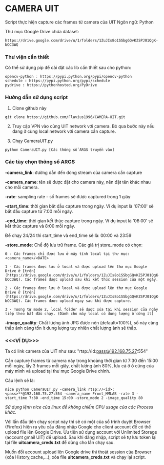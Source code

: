 # CAMERA UIT
Script thực hiện capture các frames từ camera của UIT
Ngôn ngữ: Python

Thư mục Google Drive chứa dataset:
```Shell
https://drive.google.com/drive/u/1/folders/1ZuJIs8o1SSbgGQvKZSPJ01QgK-bOC3WQ
```


### Thư viện cần thiết

Có thể sử dụng pip để cài đặt các lib cần thiết sau cho python:
```Shell
opencv-python : https://pypi.python.org/pypi/opencv-python
schedule : https://pypi.python.org/pypi/schedule
pydrive : https://pythonhosted.org/PyDrive
```

### Hướng dẫn sử dụng script

1. Clone github này
```Shell
git clone https://github.com/Flavius1996/CAMERA-UIT.git
```

2. Truy cập VPN vào cùng UIT network với camera. Bỏ qua bước này nếu đang ở cùng local network với camera cần capture.

3. Chạy CameraUIT.py
```Shell
python CameraUIT.py [Các thông số ARGS truyền vào]
```

### Các tùy chọn thông số ARGS
**-camera_link**: đường dẫn đến dòng stream của camera cần capture

**-camera_name**: tên sẽ được đặt cho camera này, nên đặt tên khác nhau cho mỗi camera.

**-rate**: sampling rate - số frames sẽ được captured trong 1 giây

**-start_time**: thời gian bắt đầu capture trong ngày. Ví dụ input là '07:00' sẽ bắt đầu capture từ 7:00 mỗi ngày.

**-end_time**: thời gian kết thúc capture trong ngày. Ví dụ input là '08:00' sẽ kết thúc capture và 8:00 mỗi ngày.

Để chạy 24/24 thì start_time và end_time sẽ là: 00:00 và 23:59

**-store_mode**: Chế độ lưu trữ frame. Các giá trị store_mode có chọn:

    0 - Các frames chỉ được lưu ở máy tính local tại thư mục: <camera_name>/<DATE>
    
    1 - Các frames được lưu ở local và được upload lên thư mục Google Drive ở [trên](https://drive.google.com/drive/u/1/folders/1ZuJIs8o1SSbgGQvKZSPJ01QgK-bOC3WQ). Các frames được upload sau khi kết thúc session của một ngày.
    
    2 - Các frames được lưu ở local và được upload lên thư mục Google Drive ở [trên](https://drive.google.com/drive/u/1/folders/1ZuJIs8o1SSbgGQvKZSPJ01QgK-bOC3WQ). Các frames được upload ngay sau khi được capture.
    
    3 - Tương tự mode 2, local folder sẽ được xóa tại khi session của ngày tiếp theo bắt đầu chạy. (Dành cho máy local có dung lượng ổ cứng ít)


**-image_quality**: Chất lượng ảnh JPG được nén (default=100%), số này càng thấp ảnh càng tốn ít dung lượng tuy nhiên chất lượng ảnh sẽ thấp.

### <<<VÍ DỤ>>>
Ta có link camera của UIT như sau: "rtsp://id:pass@192.168.75.27:554"
  
Cần capture frames từ camera này trong khoảng thời gian từ 7:30 đến 15:00 mỗi ngày, lấy 3 frames mỗi giây, chất lượng ảnh 80%,  lưu cả ở ổ cứng của máy mình và upload tại thư mục Google Drive chính.

Câu lệnh sẽ là:
  
```Shell
nice python CameraUIT.py -camera_link rtsp://<id>:<pass>**@192.168.75.27:554 -camera_name Front_MMLAB -rate 3 -start_time 7:30 -end_time 15:00 -store_mode 2 -image_quality 80
```

*Sử dụng lệnh nice của linux để không chiếm CPU usage của các Process khác.*

Với lần đầu tiên chạy script này thì sẽ có một của sổ trình duyệt Browser (Firefox) hiện ra yêu cầu đăng nhập Google cho client account để có thể upload file lên Google Drive. Ưu tiên sử dụng account với Unlimited Storage (account gmail UIT) để upload. Sau khi đăng nhập, script sẽ tự lưu token lại tại file **uitcamera_creds.txt** để dùng cho lần chạy sau.

Muốn đổi account upload lên Google drive thì thoát session của Browser (xóa History,cache,...), xóa file **uitcamera_creds.txt** và chạy lại script.

